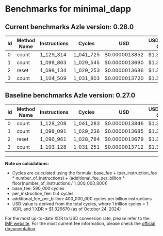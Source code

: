 # Benchmarks for minimal_dapp

## Current benchmarks Azle version: 0.28.0

| Id  | Method Name | Instructions | Cycles    | USD           | USD/Million Calls | Change                          |
| --- | ----------- | ------------ | --------- | ------------- | ----------------- | ------------------------------- |
| 0   | count       | 1_129_314    | 1_041_725 | $0.0000013852 | $1.38             | <font color="red">+1_106</font> |
| 1   | count       | 1_098_863    | 1_029_545 | $0.0000013690 | $1.36             | <font color="red">+772</font>   |
| 2   | reset       | 1_098_134    | 1_029_253 | $0.0000013686 | $1.36             | <font color="red">+1_173</font> |
| 3   | count       | 1_104_509    | 1_031_803 | $0.0000013720 | $1.37             | <font color="red">+1_381</font> |

## Baseline benchmarks Azle version: 0.27.0

| Id  | Method Name | Instructions | Cycles    | USD           | USD/Million Calls |
| --- | ----------- | ------------ | --------- | ------------- | ----------------- |
| 0   | count       | 1_128_208    | 1_041_283 | $0.0000013846 | $1.38             |
| 1   | count       | 1_098_091    | 1_029_236 | $0.0000013685 | $1.36             |
| 2   | reset       | 1_096_961    | 1_028_784 | $0.0000013679 | $1.36             |
| 3   | count       | 1_103_128    | 1_031_251 | $0.0000013712 | $1.37             |

---

**Note on calculations:**

- Cycles are calculated using the formula: base_fee + (per_instruction_fee \* number_of_instructions) + (additional_fee_per_billion \* floor(number_of_instructions / 1_000_000_000))
- base_fee: 590_000 cycles
- per_instruction_fee: 0.4 cycles
- additional_fee_per_billion: 400_000_000 cycles per billion instructions
- USD value is derived from the total cycles, where 1 trillion cycles = 1 XDR, and 1 XDR = $1.329670 (as of October 24, 2024)

For the most up-to-date XDR to USD conversion rate, please refer to the [IMF website](https://www.imf.org/external/np/fin/data/rms_sdrv.aspx).
For the most current fee information, please check the [official documentation](https://internetcomputer.org/docs/current/developer-docs/gas-cost#execution).
